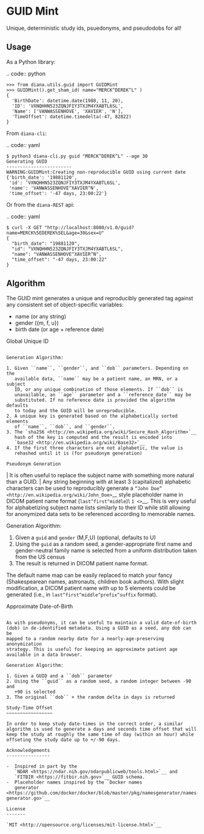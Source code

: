 GUID Mint
=========

Unique, deterministic study ids, psuedonyms, and pseudodobs for all!

Usage
-----

As a Python library:

.. code:: python

    >>> from diana.utils.guid import GUIDMint
    >>> GUIDMint().get_sham_id( name="MERCK^DEREK^L" )
    {
      'BirthDate': datetime.date(1988, 11, 20),
      'ID': 'VXNQHHN523ZQNJFIY3TXJM4YXABTL6SL',
      'Name': ['VANWASSENHOVE', 'XAVIER', 'N'],
      'TimeOffset': datetime.timedelta(-47, 82822)
    }

From ``diana-cli``:

.. code:: yaml

    $ python3 diana-cli.py guid "MERCK^DEREK^L" --age 30
    Generating GUID
    ------------------------
    WARNING:GUIDMint:Creating non-reproducible GUID using current date
    {'birth_date': '19881120',
     'id': 'VXNQHHN523ZQNJFIY3TXJM4YXABTL6SL',
     'name': 'VANWASSENHOVE^XAVIER^N',
     'time_offset': '-47 days, 23:00:22'}

Or from the ``diana-REST`` api:

.. code:: yaml

    $ curl -X GET "http://localhost:8080/v1.0/guid?name=MERCK%5EDEREK%5EL&age=30&sex=U"
    {
      "birth_date": "19881120",
      "id": "VXNQHHN523ZQNJFIY3TXJM4YXABTL6SL",
      "name": "VANWASSENHOVE^XAVIER^N",
      "time_offset": "-47 days, 23:00:22"
    }

Algorithm
---------

The GUID mint generates a unique and reproducibly generated tag against
any consistent set of object-specific variables:

-  name (or any string)
-  gender ({m, f, u})
-  birth date (or age + reference date)

Global Unique ID
~~~~~~~~~~~~~~~~

Generation Algorithm:

1. Given ``name``, ``gender``, and ``dob`` parameters. Depending on the
   available data, ``name`` may be a patient name, an MRN, or a subject
   ID, or any unique combination of those elements. If ``dob`` is
   unavailable, an ``age`` parameter and a ``reference_date`` may be
   substituted. If no reference date is provided the algorithm defaults
   to today and the GUID will be unreproducible.
2. A unique key is generated based on the alphabetically sorted elements
   of ``name``, ``dob``, and ``gender``.
3. The `sha256 <http://en.wikipedia.org/wiki/Secure_Hash_Algorithm>`__
   hash of the key is computed and the result is encoded into
   `base32 <http://en.wikipedia.org/wiki/Base32>`__
4. If the first three characters are not alphabetic, the value is
   rehashed until it is (for pseudonym generation)

Pseudonym Generation
~~~~~~~~~~~~~~~~~~~~

| It is often useful to replace the subject name with something more
  natural than a GUID.
| Any string beginning with at least 3 (capitalized) alphabetic
  characters can be used to reproducibly generate a `“John
  Doe” <http://en.wikipedia.org/wiki/John_Doe>`__ style placeholder name
  in DICOM patient name format (``last^first^middle``)\ `1 <>`__. This
  is very useful for alphabetizing subject name lists similarly to their
  ID while still allowing for anonymized data sets to be referenced
  according to memorable names.

Generation Algorithm:

1. Given a ``guid`` and ``gender`` (M,F,U) (optional, defaults to U)
2. Using the ``guid`` as a random seed, a gender-appropriate first name
   and gender-neutral family name is selected from a uniform
   distribution taken from the US census
3. The result is returned in DICOM patient name format.

The default name map can be easily replaced to match your fancy
(Shakespearean names, astronauts, children book authors). With slight
modification, a DICOM patient name with up to 5 elements could be
generated (i.e., in ``last^first^middle^prefix^suffix`` format).

Approximate Date-of-Birth
~~~~~~~~~~~~~~~~~~~~~~~~~

As with pseudonyms, it can be useful to maintain a valid date-of-birth
(dob) in de-identified metadata. Using a GUID as a seed, any dob can be
mapped to a random nearby date for a nearly-age-preserving anonymization
strategy. This is useful for keeping an approximate patient age
available in a data browser.

Generation Algorithm:

1. Given a GUID and a ``dob`` parameter
2. Using the ``guid`` as a random seed, a random integer between -90 and
   +90 is selected
3. The original ``dob`` + the random delta in days is returned

Study-Time Offset
~~~~~~~~~~~~~~~~~

In order to keep study date-times in the correct order, a similar
algorithm is used to generate a days and seconds time offset that will
keep the study at roughly the same time of day (within an hour) while
offseting the study date up to +/-90 days.

Acknowledgements
----------------

-  Inspired in part by the
   `NDAR <https://ndar.nih.gov/ndarpublicweb/tools.html>`__ and
   `FITBIR <https://fitbir.nih.gov>`__ GUID schema.
-  Placeholder names inspired by the `Docker names
   generator <https://github.com/docker/docker/blob/master/pkg/namesgenerator/names-generator.go>`__

License
-------

`MIT <http://opensource.org/licenses/mit-license.html>`__
